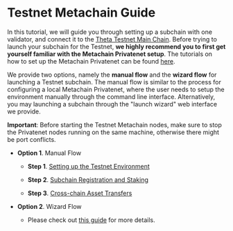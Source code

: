 # Testnet Metachain Guide

In this tutorial, we will guide you through setting up a subchain with one validator, and connect it to the [Theta Testnet Main Chain](https://testnet-explorer.thetatoken.org/). Before trying to launch your subchain for the Testnet, **we highly recommend you to first get yourself familiar with the Metachain Privatenet setup**. The tutorials on how to set up the Metachain Privatenet can be found [here](../1-privatenet/README.md).

We provide two options, namely the **manual flow** and the **wizard flow** for launching a Testnet subchain. The manual flow is similar to the process for configuring a local Metachain Privatenet, where the user needs to setup the environment manually through the command line interface. Alternatively, you may launching a subchain through the "launch wizard" web interface we provide. 

**Important**: Before starting the Testnet Metachain nodes, make sure to stop the Privatenet nodes running on the same machine, otherwise there might be port conflicts.

* **Option 1**. Manual Flow

  * **Step 1**. [Setting up the Testnet Environment](./manual-flow/1-setup.md)

  * **Step 2**. [Subchain Registration and Staking](./manual-flow/2-register-and-staking.md)

  * **Step 3**. [Cross-chain Asset Transfers](./manual-flow/3-cross-chain-asset-transfers.md)

* **Option 2**. Wizard Flow

  * Please check out [this guide](./wizard-flow/1-wizard-flow.md) for more details.